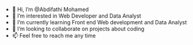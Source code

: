- 👋 Hi, I’m @Abdifathi Mohamed 
- 👀 I’m interested in Web Developer and Data Analyst
- 🌱 I’m currently learning Front end Web development and Data Analyst
- 💞️ I’m looking to collaborate on projects about coding 
- 📫 Feel free to reach me any time 
